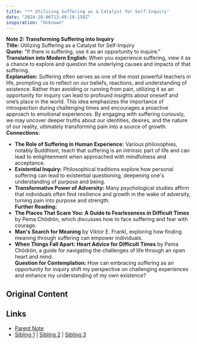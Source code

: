 ```yaml
---
title: "** Utilizing Suffering as a Catalyst for Self-Inquiry"
date: "2024-10-06T13:48:10.158Z"
inspiration: "Unknown"
---
```


  

**Note 2: Transforming Suffering into Inquiry**  
**Title:** Utilizing Suffering as a Catalyst for Self-Inquiry  
**Quote:** “If there is suffering, use it as an opportunity to inquire.”  
**Translation into Modern English:** When you experience suffering, view it as a chance to explore and question the underlying causes and impacts of that suffering.  
**Explanation:** Suffering often serves as one of the most powerful teachers in life, prompting us to reflect on our beliefs, reactions, and understanding of existence. Rather than avoiding or running from pain, utilizing it as an opportunity for inquiry can lead to profound insights about oneself and one’s place in the world. This idea emphasizes the importance of introspection during challenging times and encourages a proactive approach to emotional experiences. By engaging with suffering curiously, we may uncover deeper truths about our identities, desires, and the nature of our reality, ultimately transforming pain into a source of growth.  
**Connections:**  
- **The Role of Suffering in Human Experience:** Various philosophies, notably Buddhism, teach that suffering is an intrinsic part of life and can lead to enlightenment when approached with mindfulness and acceptance.  
- **Existential Inquiry:** Philosophical traditions explore how personal suffering can lead to existential questioning, deepening one's understanding of purpose and being.  
- **Transformative Power of Adversity:** Many psychological studies affirm that individuals often find resilience and growth in the wake of adversity, turning pain into purpose and strength.  
**Further Reading:**  
- **The Places That Scare You: A Guide to Fearlessness in Difficult Times** by Pema Chödrön, which discusses how to face suffering and fear with courage.  
- **Man's Search for Meaning** by Viktor E. Frankl, exploring how finding meaning through suffering can empower individuals.  
- **When Things Fall Apart: Heart Advice for Difficult Times** by Pema Chödrön, a guide for navigating the challenges of life through an open heart and mind.  
**Question for Contemplation:** How can embracing suffering as an opportunity for inquiry shift my perspective on challenging experiences and enhance my understanding of my own existence?  



## Original Content



## Links

- [Parent Note](/parent-note.md)
- [Sibling 1](/zettel1.md) | [Sibling 2](/zettel2.md) | [Sibling 3](/zettel3.md)
